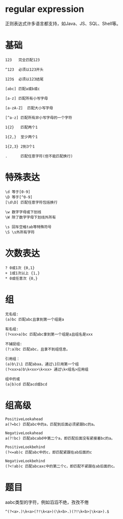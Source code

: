 # regular expression

正则表达式许多语言都支持，如Java、JS、SQL、Shell等。

# 基础
```
123   完全匹配123

^123  必须以123开头

123$  必须以123结尾

[abc] 匹配a或b或c

[a-z] 匹配所有小写字母

[a-zA-Z]  匹配大小写字母

[^a-z] 匹配所有非小写字母的一个字符

1{2}   匹配两个1

1{2,}  至少两个1

1{2,3} 2到3个1

.      匹配任意字符(但不能匹配换行)
```

# 特殊表达
```
\d 等于[0-9]
\D 等于[^0-9]
[\d\D] 匹配任意字符包括换行

\w 数字字母或下划线
\W 除了数字字母下划线外所有

\s 回车空格tab等特殊符号
\S \s外所有字符
```
# 次数表达
```
? 0或1次 {0,1}
+ 1或1次以上 {1,}
* 0或任意次 {0,}
```
# 组
```
无名组:
(a)bc 匹配abc且拿到第一个组是a

有名组:
(?<xx>a)bc 匹配abc拿到第一个组是a且组名是xxx

不捕捉组:
(?:a)bc 匹配abc，且拿不到组信息。

引用组：
(a)b\1\1 匹配abaa，通过\1引用第一个组
(?<xx>a)b\k<xx>\k<xx> 通过\k<组名>应用组

组中的或
(a|b)cd 匹配acd或bcd
```
# 组高级
```
PositiveLookahead
a(?=bc) 匹配abc中的a，匹配到后面必须紧跟bc的a。

NegativeLookahead
a(?!bc) 匹配abcabd中第二个a，即匹配后面没有紧接着bc的a。

PositiveLookbehind
(?<=ab)c 匹配abc中的c，即匹配紧跟在ab后面的c

NegativeLookbehind
(?<!ab)c 匹配abcaxc中的第二个c，即匹配不紧跟在ab后面的c。
```
# 题目
aabc类型的字符，例如滔滔不绝，孜孜不倦
```
^(?<a>.)\k<a>(?!\k<a>)(\k<b>.)(?!\k<b>|\k<a>).$
```